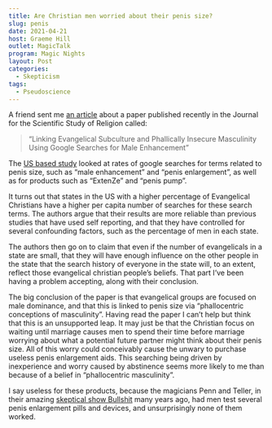 ```yaml
---
title: Are Christian men worried about their penis size?
slug: penis
date: 2021-04-21
host: Graeme Hill
outlet: MagicTalk
program: Magic Nights
layout: Post
categories:
  - Skepticism
tags:
  - Pseudoscience
---
```


A friend sent me [an article](https://www.psypost.org/2021/04/new-study-links-evangelical-christianity-to-insecurity-60461) about a paper published recently in the Journal for the Scientific Study of Religion called:

<!-- more -->

> “Linking Evangelical Subculture and Phallically Insecure Masculinity Using Google Searches for Male Enhancement”

The [US based study](https://onlinelibrary.wiley.com/doi/full/10.1111/jssr.12717) looked at rates of google searches for terms related to penis size, such as “male enhancement” and “penis enlargement”, as well as for products such as “ExtenZe” and “penis pump”.

It turns out that states in the US with a higher percentage of Evangelical Christians have a higher per capita number of searches for these search terms. The authors argue that their results are more reliable than previous studies that have used self reporting, and that they have controlled for several confounding factors, such as the percentage of men in each state.

The authors then go on to claim that even if the number of evangelicals in a state are small, that they will have enough influence on the other people in the state that the search history of everyone in the state will, to an extent, reflect those evangelical christian people’s beliefs. That part I’ve been having a problem accepting, along with their conclusion.

The big conclusion of the paper is that evangelical groups are focused on male dominance, and that this is linked to penis size via “phallocentric conceptions of masculinity”. Having read the paper I can’t help but think that this is an unsupported leap. It may just be that the Christian focus on waiting until marriage causes men to spend their time before marriage worrying about what a potential future partner might think about their penis size. All of this worry could conceivably cause the unwary to purchase useless penis enlargement aids. This searching being driven by inexperience and worry caused by abstinence seems more likely to me than because of a belief in “phallocentric masculinity”.

I say useless for these products, because the magicians Penn and Teller, in their amazing [skeptical show Bullshit](https://www.imdb.com/title/tt0672537/) many years ago, had men test several penis enlargement pills and devices, and unsurprisingly none of them worked.
